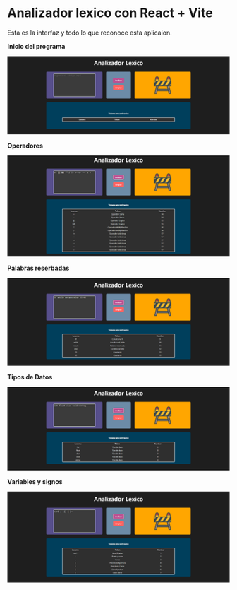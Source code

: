 # Analizador lexico con React + Vite

Esta es la interfaz y todo lo que reconoce esta aplicaion.

**Inicio del programa**

![Inicio del programa](./src/assets/inicio.png)

**Operadores**

![Inicio del programa](./src/assets/operadores.png)

**Palabras reserbadas**

![Inicio del programa](./src/assets/palabras.png)

**Tipos de Datos**

![Inicio del programa](./src/assets/tipoDato.png)

**Variables y signos**

![Inicio del programa](./src/assets/var.png)